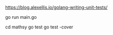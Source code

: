 
https://blog.alexellis.io/golang-writing-unit-tests/

go run main.go

cd mathsy
go test
go test -cover
